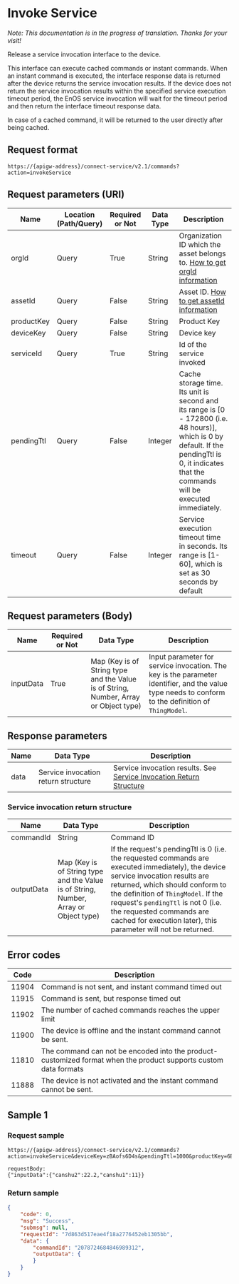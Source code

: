 # Invoke Service

*Note:  This documentation is in the progress of translation. Thanks for your visit!*


Release a service invocation interface to the device.

This interface can execute cached commands or instant commands. When an instant command is executed, the interface response data is returned after the device returns the service invocation results. If the device does not return the service invocation results within the specified service execution timeout period, the EnOS service invocation will wait for the timeout period and then return the interface timeout response data.

In case of a cached command, it will be returned to the user directly after being cached.

## Request format

```
https://{apigw-address}/connect-service/v2.1/commands?action=invokeService
```

## Request parameters (URI)

| Name | Location (Path/Query) | Required or Not | Data Type | Description |
|---------------|------------------|----------|-----------|--------------|
| orgId         | Query            | True     | String    | Organization ID which the asset belongs to. [How to get orgId information](/docs/api/en/latest/api_faqs#how-to-get-orgid-information-orgid)                |
| assetId  | Query            | False   | String         | Asset ID. [How to get assetId information](/docs/api/en/latest/api_faqs.html#how-to-get-assetid-information-assetid) |
| productKey | Query          | False       | String       | Product Key      |
| deviceKey | Query           | False      | String       | Device key          |
| serviceId      | Query| True | String    | Id of the service invoked|
| pendingTtl     | Query| False| Integer    | Cache storage time. Its unit is second and its range is [0 - 172800 (i.e. 48 hours)], which is 0 by default. If the pendingTtl is 0, it indicates that the commands will be executed immediately.  |
| timeout        | Query| False         | Integer    | Service execution timeout time in seconds. Its range is [1-60], which is set as 30 seconds by default|

## Request parameters (Body)

| Name | Required or Not | Data Type | Description |
|-----------|---------------|-------------------|----------|
| inputData | True| Map (Key is of String type and the Value is of String, Number, Array or Object type) | Input parameter for service invocation. The key is the parameter identifier, and the value type needs to conform to the definition of `ThingModel`.  |




## Response parameters

| Name | Data Type | Description |
|-------------|-------------------|-----------------------------|
| data |  Service invocation return structure      | Service invocation results. See [Service Invocation Return Structure](/docs/api/en/latest/connect/invoke_service.html#id4) |


### Service invocation return structure

| Name | Data Type | Description |
|-------------|-------------------|-----------------------------|
| commandId  | String| Command ID|
| outputData | Map (Key is of String type and the Value is of String, Number, Array or Object type) | If the request's pendingTtl is 0 (i.e. the requested commands are executed immediately), the device service invocation results are returned, which should conform to the definition of `ThingModel`. If the request's `pendingTtl` is not 0 (i.e. the requested commands are cached for execution later), this parameter will not be returned.  |

## Error codes

| Code | Description    |
|-------|------------------------------------------------------------------|
| 11904 | Command is not sent, and instant command timed out                         |
| 11915 | Command is sent, but response timed out                  |
| 11902 | The number of cached commands reaches the upper limit                                   |
| 11900 | The device is offline and the instant command cannot be sent.                                     |
| 11810 | The command can not be encoded into the product-customized format when the product supports custom data formats |
| 11888 | The device is not activated and the instant command cannot be sent.                        |


## Sample 1

### Request sample

```
https://{apigw-address}/connect-service/v2.1/commands?action=invokeService&deviceKey=zBAofs6D4s&pendingTtl=1000&productKey=6Bt59ySj&serviceId=identifier&orgId=o15535059999891&timeout=30

requestBody:
{"inputData":{"canshu2":22.2,"canshu1":11}}
```

### Return sample

```json
{
    "code": 0,
    "msg": "Success",
    "submsg": null,
    "requestId": "7d863d517eae4f18a2776452eb1305bb",
    "data": {
        "commandId": "2078724684846989312",
        "outputData": {
        }
    }
}
```

